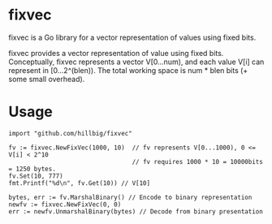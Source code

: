 fixvec
======

fixvec is a Go library for a vector representation of values using fixed bits.

fixvec provides a vector representation of value using fixed bits.
Conceptually, fixvec represents a vector V[0...num), and each
value V[i] can represent in [0...2^(blen)).
The total working space is num * blen bits (+ some small overhead).

Usage
=====

```
import "github.com/hillbig/fixvec"

fv := fixvec.NewFixVec(1000, 10)  // fv represents V[0...1000), 0 <= V[i] < 2^10
                                  // fv requires 1000 * 10 = 10000bits = 1250 bytes.
fv.Set(10, 777)
fmt.Printf("%d\n", fv.Get(10)) // V[10]

bytes, err := fv.MarshalBinary() // Encode to binary representation
newfv := fixvec.NewFixVec(0, 0)
err := newfv.UnmarshalBinary(bytes) // Decode from binary presentation
```
